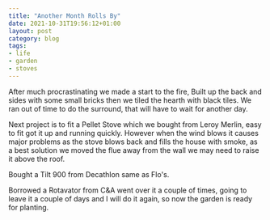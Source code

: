 ```yaml
---
title: "Another Month Rolls By"
date: 2021-10-31T19:56:12+01:00
layout: post
category: blog
tags:
- life
- garden
- stoves
---
```


After much procrastinating we made a start to the fire, Built up the back and sides with some small bricks then we tiled the hearth with black tiles. We ran out of time to do the surround, that will have to wait for another day.

Next project is to fit a Pellet Stove which we bought from Leroy Merlin, easy to fit got it up and running quickly. However when the wind blows it causes major problems as the stove blows back and fills the house with smoke, as a best solution we moved the flue away from the wall we may need to raise it above the roof.

Bought a Tilt 900 from Decathlon same as Flo's.

Borrowed a Rotavator from C&A went over it a couple of times, going to leave it a couple of days and I will do it again, so now the garden is ready for planting.
